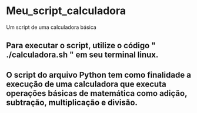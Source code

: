 # Meu_script_calculadora
 Um script de uma calculadora básica

 ## Para executar o script, utilize o código " ./calculadora.sh " em seu terminal linux.
 ## O script do arquivo Python tem como finalidade a execução de uma calculadora que executa operações básicas de matemática como adição, subtração, multiplicação e divisão.
